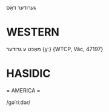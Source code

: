גערודער
דאָס


WESTERN
========

מאַכט ע גרודער {yː} {WTCP, Vác, 47197}

HASIDIC
=======
= AMERICA = 

/gəˈriːdər/